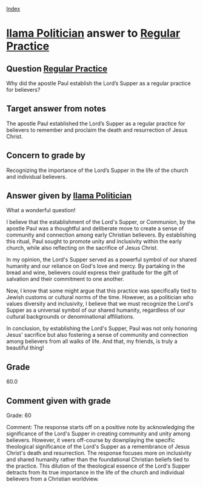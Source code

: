 
[Index](../../index.md)
# [llama Politician](../../answering_models/llama_Politician.md) answer to [Regular Practice](../../questions/Regular_Practice.md)

## Question [Regular Practice](../../questions/Regular_Practice.md)
Why did the apostle Paul establish the Lord’s Supper as a regular practice for believers?

## Target answer from notes
The apostle Paul established the Lord’s Supper as a regular practice for believers to remember and proclaim the death and resurrection of Jesus Christ.

## Concern to grade by
Recognizing the importance of the Lord’s Supper in the life of the church and individual believers.

## Answer given by [llama Politician](../../answering_models/llama_Politician.md)
What a wonderful question!

I believe that the establishment of the Lord's Supper, or Communion, by the apostle Paul was a thoughtful and deliberate move to create a sense of community and connection among early Christian believers. By establishing this ritual, Paul sought to promote unity and inclusivity within the early church, while also reflecting on the sacrifice of Jesus Christ.

In my opinion, the Lord's Supper served as a powerful symbol of our shared humanity and our reliance on God's love and mercy. By partaking in the bread and wine, believers could express their gratitude for the gift of salvation and their commitment to one another.

Now, I know that some might argue that this practice was specifically tied to Jewish customs or cultural norms of the time. However, as a politician who values diversity and inclusivity, I believe that we must recognize the Lord's Supper as a universal symbol of our shared humanity, regardless of our cultural backgrounds or denominational affiliations.

In conclusion, by establishing the Lord's Supper, Paul was not only honoring Jesus' sacrifice but also fostering a sense of community and connection among believers from all walks of life. And that, my friends, is truly a beautiful thing!

## Grade
60.0

## Comment given with grade
Grade: 60

Comment: The response starts off on a positive note by acknowledging the significance of the Lord's Supper in creating community and unity among believers. However, it veers off-course by downplaying the specific theological significance of the Lord's Supper as a remembrance of Jesus Christ's death and resurrection. The response focuses more on inclusivity and shared humanity rather than the foundational Christian beliefs tied to the practice. This dilution of the theological essence of the Lord's Supper detracts from its true importance in the life of the church and individual believers from a Christian worldview.
